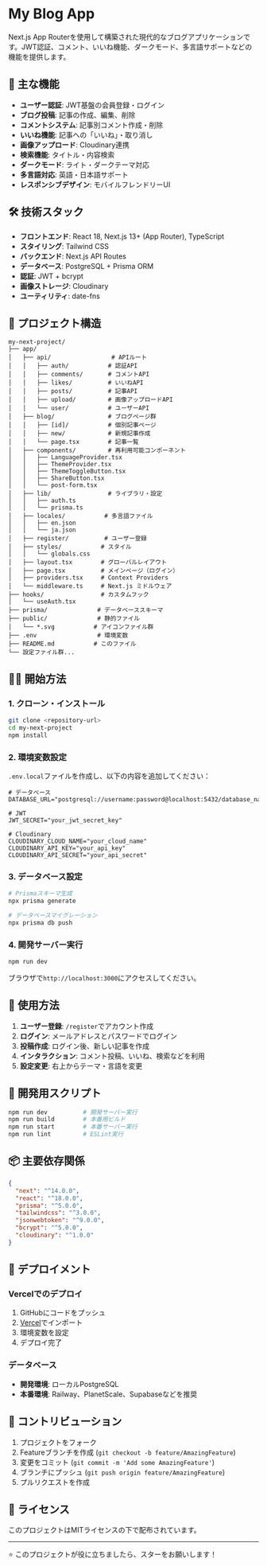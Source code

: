 # My Blog App

Next.js App Routerを使用して構築された現代的なブログアプリケーションです。JWT認証、コメント、いいね機能、ダークモード、多言語サポートなどの機能を提供します。

## 🚀 主な機能

- **ユーザー認証**: JWT基盤の会員登録・ログイン
- **ブログ投稿**: 記事の作成、編集、削除
- **コメントシステム**: 記事別コメント作成・削除
- **いいね機能**: 記事への「いいね」・取り消し
- **画像アップロード**: Cloudinary連携
- **検索機能**: タイトル・内容検索
- **ダークモード**: ライト・ダークテーマ対応
- **多言語対応**: 英語・日本語サポート
- **レスポンシブデザイン**: モバイルフレンドリーUI

## 🛠 技術スタック

- **フロントエンド**: React 18, Next.js 13+ (App Router), TypeScript
- **スタイリング**: Tailwind CSS
- **バックエンド**: Next.js API Routes
- **データベース**: PostgreSQL + Prisma ORM
- **認証**: JWT + bcrypt
- **画像ストレージ**: Cloudinary
- **ユーティリティ**: date-fns

## 📁 プロジェクト構造

```
my-next-project/
├── app/
│   ├── api/                 # APIルート
│   │   ├── auth/           # 認証API
│   │   ├── comments/       # コメントAPI
│   │   ├── likes/          # いいねAPI
│   │   ├── posts/          # 記事API
│   │   ├── upload/         # 画像アップロードAPI
│   │   └── user/           # ユーザーAPI
│   ├── blog/               # ブログページ群
│   │   ├── [id]/           # 個別記事ページ
│   │   ├── new/            # 新規記事作成
│   │   └── page.tsx        # 記事一覧
│   ├── components/         # 再利用可能コンポーネント
│   │   ├── LanguageProvider.tsx
│   │   ├── ThemeProvider.tsx
│   │   ├── ThemeToggleButton.tsx
│   │   ├── ShareButton.tsx
│   │   └── post-form.tsx
│   ├── lib/                # ライブラリ・設定
│   │   ├── auth.ts
│   │   └── prisma.ts
│   ├── locales/           # 多言語ファイル
│   │   ├── en.json
│   │   └── ja.json
│   ├── register/          # ユーザー登録
│   ├── styles/           # スタイル
│   │   └── globals.css
│   ├── layout.tsx        # グローバルレイアウト
│   ├── page.tsx          # メインページ（ログイン）
│   ├── providers.tsx     # Context Providers
│   └── middleware.ts     # Next.js ミドルウェア
├── hooks/                # カスタムフック
│   └── useAuth.tsx
├── prisma/              # データベーススキーマ
├── public/              # 静的ファイル
│   └── *.svg           # アイコンファイル群
├── .env                 # 環境変数
├── README.md           # このファイル
└── 設定ファイル群...
```

## 🏃‍♂️ 開始方法

### 1. クローン・インストール

```bash
git clone <repository-url>
cd my-next-project
npm install
```

### 2. 環境変数設定

`.env.local`ファイルを作成し、以下の内容を追加してください：

```env
# データベース
DATABASE_URL="postgresql://username:password@localhost:5432/database_name"

# JWT
JWT_SECRET="your_jwt_secret_key"

# Cloudinary
CLOUDINARY_CLOUD_NAME="your_cloud_name"
CLOUDINARY_API_KEY="your_api_key"
CLOUDINARY_API_SECRET="your_api_secret"
```

### 3. データベース設定

```bash
# Prismaスキーマ生成
npx prisma generate

# データベースマイグレーション
npx prisma db push
```

### 4. 開発サーバー実行

```bash
npm run dev
```

ブラウザで`http://localhost:3000`にアクセスしてください。

## 📱 使用方法

1. **ユーザー登録**: `/register`でアカウント作成
2. **ログイン**: メールアドレスとパスワードでログイン
3. **投稿作成**: ログイン後、新しい記事を作成
4. **インタラクション**: コメント投稿、いいね、検索などを利用
5. **設定変更**: 右上からテーマ・言語を変更

## 🔧 開発用スクリプト

```bash
npm run dev          # 開発サーバー実行
npm run build        # 本番用ビルド
npm run start        # 本番サーバー実行
npm run lint         # ESLint実行
```

## 📦 主要依存関係

```json
{
  "next": "^14.0.0",
  "react": "^18.0.0",
  "prisma": "^5.0.0",
  "tailwindcss": "^3.0.0",
  "jsonwebtoken": "^9.0.0",
  "bcrypt": "^5.0.0",
  "cloudinary": "^1.0.0"
}
```

## 🚀 デプロイメント

### Vercelでのデプロイ

1. GitHubにコードをプッシュ
2. [Vercel](https://vercel.com)でインポート
3. 環境変数を設定
4. デプロイ完了

### データベース

- **開発環境**: ローカルPostgreSQL
- **本番環境**: Railway、PlanetScale、Supabaseなどを推奨

## 🤝 コントリビューション

1. プロジェクトをフォーク
2. Featureブランチを作成 (`git checkout -b feature/AmazingFeature`)
3. 変更をコミット (`git commit -m 'Add some AmazingFeature'`)
4. ブランチにプッシュ (`git push origin feature/AmazingFeature`)
5. プルリクエストを作成

## 📄 ライセンス

このプロジェクトはMITライセンスの下で配布されています。

---

⭐ このプロジェクトが役に立ちましたら、スターをお願いします！